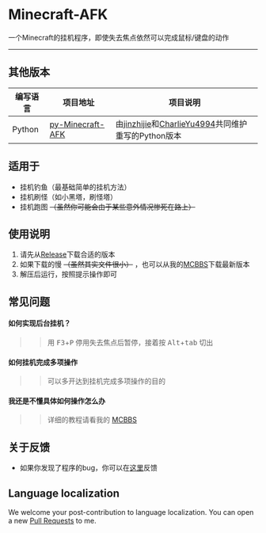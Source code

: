 # Minecraft-AFK
一个Minecraft的挂机程序，即使失去焦点依然可以完成鼠标/键盘的动作<br>

----
## 其他版本
| 编写语言 | 项目地址 | 项目说明
| ---- | ---- | ---- |
| Python | [py-Minecraft-AFK](https://github.com/jinzhijie/py-Minecraft-AFK) | 由[jinzhijie](https://github.com/jinzhijie)和[CharlieYu4994](https://github.com/CharlieYu4994)共同维护重写的Python版本

## 适用于
- 挂机钓鱼（最基础简单的挂机方法）
- 挂机刷怪（如小黑塔，刷怪塔）
- 挂机跑图 ~~（虽然你可能会由于某些意外情况惨死在路上）~~

## 使用说明
1. 请先从[Release](https://github.com/Cheny233/Minecraft-AFK/releases)下载合适的版本
2. 如果下载的慢 ~~（虽然其实文件很小）~~ ，也可以从我的[MCBBS](https://www.mcbbs.net/thread-984834-1-1.html)下载最新版本
3. 解压后运行，按照提示操作即可

## 常见问题
#### 如何实现后台挂机？
>>用 <kbd>F3</kbd>+<kbd>P</kbd> 停用失去焦点后暂停，接着按 <kbd>Alt</kbd>+<kbd>tab</kbd> 切出
  
#### 如何挂机完成多项操作
>>可以多开达到挂机完成多项操作的目的
  
#### 我还是不懂具体如何操作怎么办
>>详细的教程请看我的 [MCBBS](https://www.mcbbs.net/thread-984834-1-1.html)<br>

## 关于反馈
- 如果你发现了程序的bug，你可以在[这里](https://github.com/Cheny233/Minecraft-AFK/issues)反馈

## Language localization
We welcome your post-contribution to language localization. You can open a new [Pull Requests](https://github.com/Cheny233/Minecraft-AFK/pulls) to me.
